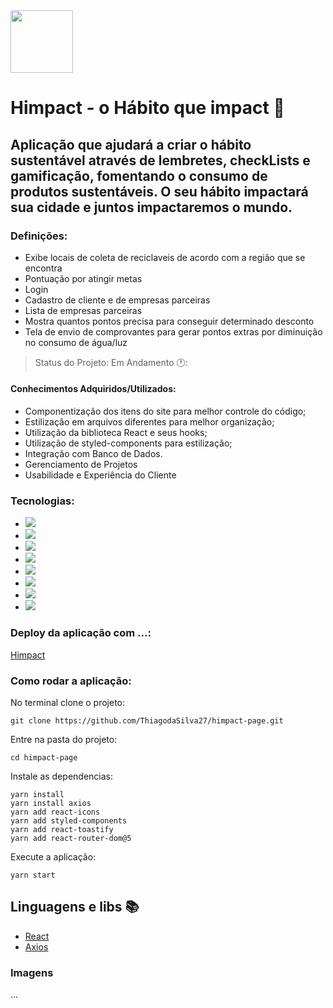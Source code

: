 <div>
  <img src="https://user-images.githubusercontent.com/58118544/165344721-3108826b-23a0-4f9f-b93f-50cd6a039900.png" style="width: 100px"/>
</div>

# Himpact - o Hábito que impact :green_heart:
## Aplicação que ajudará a criar o hábito sustentável através de lembretes, checkLists e gamificação, fomentando o consumo de produtos sustentáveis. O seu hábito impactará sua cidade e juntos impactaremos o mundo.

### Definições:
- Exibe locais de coleta de reciclaveis de acordo com a região que se encontra
- Pontuação por atingir metas
- Login
- Cadastro de cliente e de empresas parceiras
- Lista de empresas parceiras
- Mostra quantos pontos precisa para conseguir determinado desconto
- Tela de envio de comprovantes para gerar pontos extras por diminuição no consumo de água/luz

> Status do Projeto: Em Andamento 🕐:
#### Conhecimentos Adquiridos/Utilizados:
- Componentização dos itens do site para melhor controle do código;
- Estilização em arquivos diferentes para melhor organização;
- Utilização da biblioteca React e seus hooks;
- Utilização de styled-components para estilização;
- Integração com Banco de Dados.
- Gerenciamento de Projetos
- Usabilidade e Experiência do Cliente

### Tecnologias:
- <img src="https://img.shields.io/static/v1?label=react&message=framework&color=blue&style=for-the-badge&logo=REACT"/>
- <img src="https://img.shields.io/static/v1?label=Hooks&message=react&color=blue&style=for-the-badge&logo=REACT"/>
- <img src="https://img.shields.io/static/v1?label=axios&message=Request&color=blueviolet&style=for-the-badge&logo=AXIOS"/>
- <img src="https://img.shields.io/static/v1?label=javascript&message=Programming%20language&color=yellow&style=for-the-badge&logo=JAVASCRIPT"/>
- <img src="https://img.shields.io/static/v1?label=styled-components&message=LIB&color=red&style=for-the-badge&logo=styled-components"/>
- <img src="https://img.shields.io/static/v1?label=jsx&message=Markup&language&color=orange&style=for-the-badge&logo=JSX"/>
- <img src="https://img.shields.io/static/v1?label=miro&message=UX/UI&language&color=yellow&style=for-the-badge&logo=MIRO"/>
- <img src="https://img.shields.io/static/v1?label=notion&message=Gerenciamento&language&color=black&style=for-the-badge&logo=NOTION"/>

### Deploy da aplicação com ...: 
[Himpact]()

### Como rodar a aplicação:
No terminal clone o projeto:
```
git clone https://github.com/ThiagodaSilva27/himpact-page.git
```
Entre na pasta do projeto:
```
cd himpact-page
```
Instale as dependencias:
```
yarn install
yarn install axios
yarn add react-icons
yarn add styled-components
yarn add react-toastify
yarn add react-router-dom@5
```
Execute a aplicação:
```
yarn start
```

## Linguagens e libs :books:

- [React](https://pt-br.reactjs.org/)
- [Axios](https://www.npmjs.com/package/axios)

### Imagens
...
